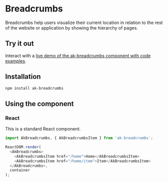 # Breadcrumbs

Breadcrumbs help users visualize their current location in relation to the rest of the website or application by showing the hierarchy of pages.

## Try it out

Interact with a [live demo of the ak-breadcrumbs component with code examples](https://aui-cdn.atlassian.com/atlaskit/stories/ak-breadcrumbs/@VERSION@/).

## Installation

```sh
npm install ak-breadcrumbs
```

## Using the component

### React

This is a standard React component.

```js
import AkBreadcrumbs, { AkBreadcrumbsItem } from 'ak-breadcrumbs';

ReactDOM.render(
  <AkBreadcrumbs>
    <AkBreadcrumbsItem href="/home">Home</AkBreadcrumbsItem>
    <AkBreadcrumbsItem href="/home/item">Item</AkBreadcrumbsItem>
  </AkBreadcrumbs>,
  container
);
```
